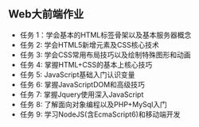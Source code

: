 ## Web大前端作业
<ul>
   <li>任务 1：学会基本的HTML标签骨架以及基本服务器概念</li>
   <li>任务 2: 学会HTML5新增元素及CSS核心技术</li>
   <li>任务 3: 学会CSS常用布局技巧以及绘制特殊图形和动画</li>
   <li>任务 4: 掌握HTML+CSS的基本上核心技巧</li>
   <li>任务 5: JavaScript基础入门认识变量</li>
   <li>任务 6: 掌握JavaScriptDOM和高级技巧</li>
   <li>任务 7: 掌握Jquery使用深入JavaScript</li>
   <li>任务 8: 了解面向对象编程以及PHP+MySql入门</li>
   <li>任务 9: 学习NodeJS(含EcmaScript6)和移动端开发</li>
</ul>

